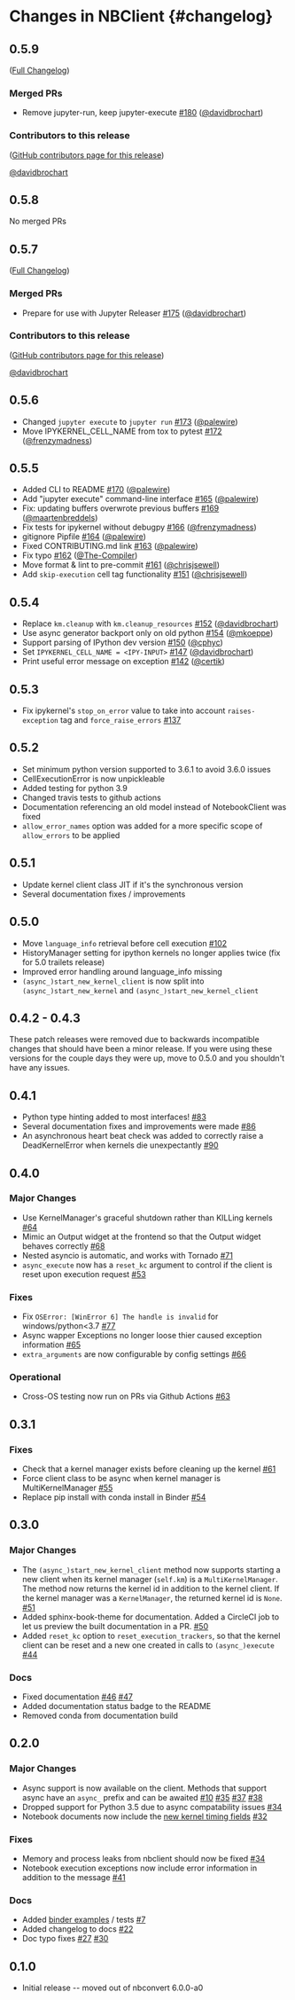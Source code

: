 # Changes in NBClient {#changelog}

<!-- <START NEW CHANGELOG ENTRY> -->

## 0.5.9

([Full Changelog](https://github.com/jupyter/nbclient/compare/v0.5.8...0146681d7ffd62cbc675c8d1463a2b016a3d3008))

### Merged PRs

- Remove jupyter-run, keep jupyter-execute [#180](https://github.com/jupyter/nbclient/pull/180) ([@davidbrochart](https://github.com/davidbrochart))

### Contributors to this release

([GitHub contributors page for this release](https://github.com/jupyter/nbclient/graphs/contributors?from=2021-11-12&to=2021-11-19&type=c))

[@davidbrochart](https://github.com/search?q=repo%3Ajupyter%2Fnbclient+involves%3Adavidbrochart+updated%3A2021-11-12..2021-11-19&type=Issues)

<!-- <END NEW CHANGELOG ENTRY> -->

## 0.5.8

No merged PRs

## 0.5.7

([Full Changelog](https://github.com/jupyter/nbclient/compare/0.5.6...d86c404536fb443898b631acaf29ce7ad88b06d9))

### Merged PRs

- Prepare for use with Jupyter Releaser [#175](https://github.com/jupyter/nbclient/pull/175) ([@davidbrochart](https://github.com/davidbrochart))

### Contributors to this release

([GitHub contributors page for this release](https://github.com/jupyter/nbclient/graphs/contributors?from=2021-11-12&to=2021-11-12&type=c))

[@davidbrochart](https://github.com/search?q=repo%3Ajupyter%2Fnbclient+involves%3Adavidbrochart+updated%3A2021-11-12..2021-11-12&type=Issues)

## 0.5.6

- Changed `jupyter execute` to `jupyter run` [#173](https://github.com/jupyter/nbclient/pull/173) ([@palewire](https://github.com/palewire))
- Move IPYKERNEL_CELL_NAME from tox to pytest [#172](https://github.com/jupyter/nbclient/pull/172) ([@frenzymadness](https://github.com/frenzymadness))

## 0.5.5

- Added CLI to README [#170](https://github.com/jupyter/nbclient/pull/170) ([@palewire](https://github.com/palewire))
- Add "jupyter execute" command-line interface [#165](https://github.com/jupyter/nbclient/pull/165) ([@palewire](https://github.com/palewire))
- Fix: updating buffers overwrote previous buffers [#169](https://github.com/jupyter/nbclient/pull/169) ([@maartenbreddels](https://github.com/maartenbreddels))
- Fix tests for ipykernel without debugpy [#166](https://github.com/jupyter/nbclient/pull/166) ([@frenzymadness](https://github.com/frenzymadness))
- gitignore Pipfile [#164](https://github.com/jupyter/nbclient/pull/164) ([@palewire](https://github.com/palewire))
- Fixed CONTRIBUTING.md link [#163](https://github.com/jupyter/nbclient/pull/163) ([@palewire](https://github.com/palewire))
- Fix typo [#162](https://github.com/jupyter/nbclient/pull/162) ([@The-Compiler](https://github.com/The-Compiler))
- Move format & lint to pre-commit [#161](https://github.com/jupyter/nbclient/pull/161) ([@chrisjsewell](https://github.com/chrisjsewell))
- Add `skip-execution` cell tag functionality [#151](https://github.com/jupyter/nbclient/pull/151) ([@chrisjsewell](https://github.com/chrisjsewell))

## 0.5.4

- Replace `km.cleanup` with `km.cleanup_resources` [#152](https://github.com/jupyter/nbclient/pull/152) ([@davidbrochart](https://github.com/davidbrochart))
- Use async generator backport only on old python [#154](https://github.com/jupyter/nbclient/pull/154) ([@mkoeppe](https://github.com/mkoeppe))
- Support parsing of IPython dev version [#150](https://github.com/jupyter/nbclient/pull/150) ([@cphyc](https://github.com/cphyc))
- Set `IPYKERNEL_CELL_NAME = <IPY-INPUT>` [#147](https://github.com/jupyter/nbclient/pull/147) ([@davidbrochart](https://github.com/davidbrochart))
- Print useful error message on exception [#142](https://github.com/jupyter/nbclient/pull/142) ([@certik](https://github.com/certik))

## 0.5.3

- Fix ipykernel's `stop_on_error` value to take into account `raises-exception` tag and `force_raise_errors` [#137](https://github.com/jupyter/nbclient/pull/137)

## 0.5.2

- Set minimum python version supported to 3.6.1 to avoid 3.6.0 issues
- CellExecutionError is now unpickleable
- Added testing for python 3.9
- Changed travis tests to github actions
- Documentation referencing an old model instead of NotebookClient was fixed
- `allow_error_names` option was added for a more specific scope of `allow_errors` to be applied

## 0.5.1

- Update kernel client class JIT if it's the synchronous version
- Several documentation fixes / improvements

## 0.5.0

- Move `language_info` retrieval before cell execution [#102](https://github.com/jupyter/nbclient/pull/102)
- HistoryManager setting for ipython kernels no longer applies twice (fix for 5.0 trailets release)
- Improved error handling around language_info missing
- `(async_)start_new_kernel_client` is now split into `(async_)start_new_kernel` and `(async_)start_new_kernel_client`

## 0.4.2 - 0.4.3

These patch releases were removed due to backwards incompatible changes that should have been a minor release.
If you were using these versions for the couple days they were up, move to 0.5.0 and you shouldn't have any issues.

## 0.4.1

- Python type hinting added to most interfaces! [#83](https://github.com/jupyter/nbclient/pull/83)
- Several documentation fixes and improvements were made [#86](https://github.com/jupyter/nbclient/pull/86)
- An asynchronous heart beat check was added to correctly raise a DeadKernelError when kernels die unexpectantly [#90](https://github.com/jupyter/nbclient/pull/90)

## 0.4.0

### Major Changes

- Use KernelManager's graceful shutdown rather than KILLing kernels [#64](https://github.com/jupyter/nbclient/pull/64)
- Mimic an Output widget at the frontend so that the Output widget behaves correctly [#68](https://github.com/jupyter/nbclient/pull/68)
- Nested asyncio is automatic, and works with Tornado [#71](https://github.com/jupyter/nbclient/pull/71)
- `async_execute` now has a `reset_kc` argument to control if the client is reset upon execution request [#53](https://github.com/jupyter/nbclient/pull/53)

### Fixes

- Fix `OSError: [WinError 6] The handle is invalid` for windows/python<3.7 [#77](https://github.com/jupyter/nbclient/pull/77)
- Async wapper Exceptions no longer loose thier caused exception information [#65](https://github.com/jupyter/nbclient/pull/65)
- `extra_arguments` are now configurable by config settings [#66](https://github.com/jupyter/nbclient/pull/66)

### Operational

- Cross-OS testing now run on PRs via Github Actions [#63](https://github.com/jupyter/nbclient/pull/63)

## 0.3.1

### Fixes

- Check that a kernel manager exists before cleaning up the kernel [#61](https://github.com/jupyter/nbclient/pull/61)
- Force client class to be async when kernel manager is MultiKernelManager [#55](https://github.com/jupyter/nbclient/pull/55)
- Replace pip install with conda install in Binder [#54](https://github.com/jupyter/nbclient/pull/54)

## 0.3.0

### Major Changes

- The `(async_)start_new_kernel_client` method now supports starting a new client when its kernel manager (`self.km`) is a `MultiKernelManager`. The method now returns the kernel id in addition to the kernel client. If the kernel manager was a `KernelManager`, the returned kernel id is `None`. [#51](https://github.com/jupyter/nbclient/pull/51)
- Added sphinx-book-theme for documentation. Added a CircleCI job to let us preview the built documentation in a PR. [#50](https://github.com/jupyter/nbclient/pull/50)
- Added `reset_kc` option to `reset_execution_trackers`, so that the kernel client can be reset and a new one created in calls to `(async_)execute` [#44](https://github.com/jupyter/nbclient/pull/44)

### Docs

- Fixed documentation [#46](https://github.com/jupyter/nbclient/pull/46) [#47](https://github.com/jupyter/nbclient/pull/47)
- Added documentation status badge to the README
- Removed conda from documentation build

## 0.2.0

### Major Changes

- Async support is now available on the client. Methods that support async have an `async_` prefix and can be awaited [#10](https://github.com/jupyter/nbclient/pull/10) [#35](https://github.com/jupyter/nbclient/pull/35) [#37](https://github.com/jupyter/nbclient/pull/37) [#38](https://github.com/jupyter/nbclient/pull/38)
- Dropped support for Python 3.5 due to async compatability issues [#34](https://github.com/jupyter/nbclient/pull/34)
- Notebook documents now include the [new kernel timing fields](https://github.com/jupyter/nbformat/pull/144) [#32](https://github.com/jupyter/nbclient/pull/32)

### Fixes

- Memory and process leaks from nbclient should now be fixed [#34](https://github.com/jupyter/nbclient/pull/34)
- Notebook execution exceptions now include error information in addition to the message [#41](https://github.com/jupyter/nbclient/pull/41)

### Docs

- Added [binder examples](https://mybinder.org/v2/gh/jupyter/nbclient/master?filepath=binder%2Frun_nbclient.ipynb) / tests [#7](https://github.com/jupyter/nbclient/pull/7)
- Added changelog to docs [#22](https://github.com/jupyter/nbclient/pull/22)
- Doc typo fixes [#27](https://github.com/jupyter/nbclient/pull/27) [#30](https://github.com/jupyter/nbclient/pull/30)

## 0.1.0

- Initial release -- moved out of nbconvert 6.0.0-a0
